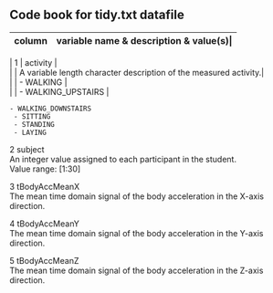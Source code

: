 ## Code book for tidy.txt datafile
 
|column | variable name & description & value(s)\|                                                 
|-------| --------------------------------------------------------------------------------- |
                                                                                       
|    1  |  activity |                             	   				      
|       |   A variable length character description of the measured activity.|                
|       |      - WALKING |                                                                        
|       |      - WALKING_UPSTAIRS |                                                               
    
    
    - WALKING_DOWNSTAIRS                                                              
     - SITTING                                                                         
     - STANDING                                                                        
     - LAYING                                                                          
                                                                                       
  2  subject                                                                           
     An integer value assigned to each participant in the student.                     
     Value range: [1:30]                                                               
                                                                                       
  3  tBodyAccMeanX                                                                     
     The mean time domain signal of the body acceleration in the X-axis direction.     
                                                                                       
  4  tBodyAccMeanY                                                                     
     The mean time domain signal of the body acceleration in the Y-axis direction.     
                                                                                       
  5  tBodyAccMeanZ                                                                     
     The mean time domain signal of the body acceleration in the Z-axis direction.     